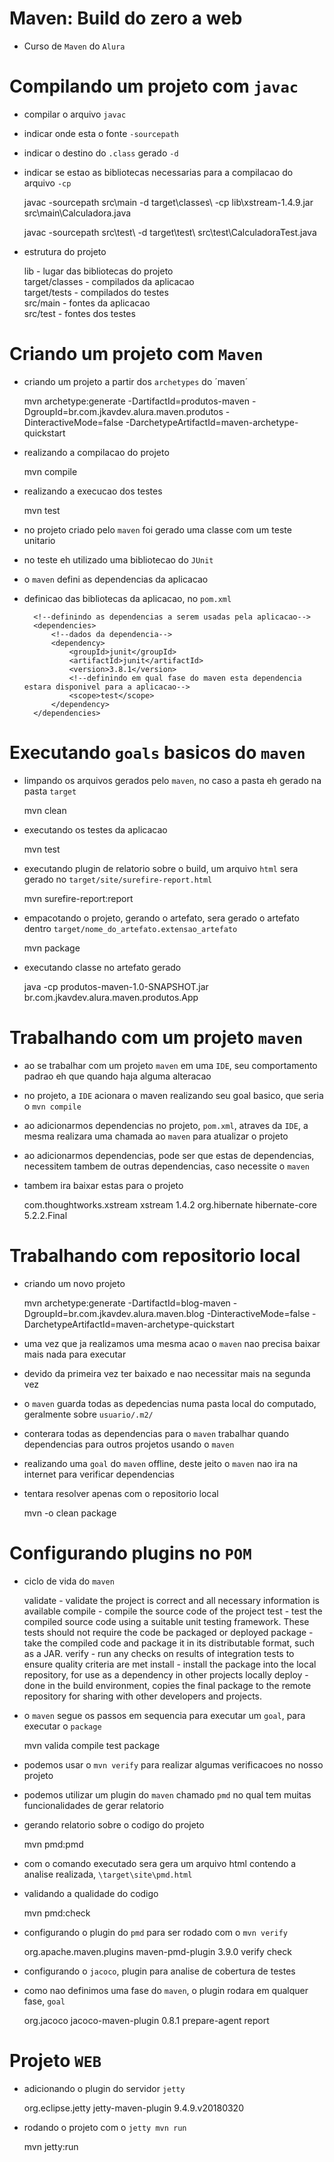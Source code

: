# Maven: Build do zero a web
* Curso de `Maven` do `Alura`


# Compilando um projeto com `javac`

* compilar o arquivo `javac`
* indicar onde esta o fonte `-sourcepath`
* indicar o destino do `.class` gerado `-d`
* indicar se estao as bibliotecas necessarias para a compilacao do arquivo `-cp`

    javac -sourcepath src\main -d target\classes\ -cp lib\xstream-1.4.9.jar src\main\Calculadora.java
    
    javac -sourcepath src\test\ -d target\test\ src\test\CalculadoraTest.java
    
* estrutura do projeto

    lib             - lugar das bibliotecas do projeto<br />
    target/classes  - compilados da aplicacao<br />
    target/tests    - compilados do testes<br />
    src/main        - fontes da aplicacao<br />
    src/test        - fontes dos testes<br />
    
# Criando um projeto com `Maven`    
    
* criando um projeto a partir dos `archetypes` do ´maven´ 

    mvn archetype:generate -DartifactId=produtos-maven -DgroupId=br.com.jkavdev.alura.maven.produtos -DinteractiveMode=false -DarchetypeArtifactId=maven-archetype-quickstart
    
* realizando a compilacao do projeto
    
    mvn compile
    
* realizando a execucao dos testes
    
    mvn test        
    
* no projeto criado pelo `maven` foi gerado uma classe com um teste unitario
* no teste eh utilizado uma bibliotecao do `JUnit`
* o `maven` defini as dependencias da aplicacao
* definicao das bibliotecas da aplicacao, no `pom.xml`

        <!--definindo as dependencias a serem usadas pela aplicacao-->
        <dependencies>
            <!--dados da dependencia-->
            <dependency>
                <groupId>junit</groupId>
                <artifactId>junit</artifactId>
                <version>3.8.1</version>
                <!--definindo em qual fase do maven esta dependencia estara disponivel para a aplicacao-->
                <scope>test</scope>
            </dependency>
        </dependencies>   
        
# Executando `goals` basicos do `maven`

* limpando os arquivos gerados pelo `maven`, no caso a pasta eh gerado na pasta `target`

    mvn clean
    
* executando os testes da aplicacao

    mvn test
    
* executando plugin de relatorio sobre o build, um arquivo `html` sera gerado no `target/site/surefire-report.html`

    mvn surefire-report:report
    
* empacotando o projeto, gerando o artefato, sera gerado o artefato dentro `target/nome_do_artefato.extensao_artefato`

    mvn package
    
* executando classe no artefato gerado

    java -cp produtos-maven-1.0-SNAPSHOT.jar br.com.jkavdev.alura.maven.produtos.App 
    
# Trabalhando com um projeto `maven`

* ao se trabalhar com um projeto `maven` em uma `IDE`, seu comportamento padrao eh que quando haja alguma alteracao
* no projeto, a `IDE` acionara o maven realizando seu goal basico, que seria o `mvn compile`

* ao adicionarmos dependencias no projeto, `pom.xml`, atraves da `IDE`, a mesma realizara uma chamada ao `maven` para atualizar o projeto
* ao adicionarmos dependencias, pode ser que estas de dependencias, necessitem tambem de outras dependencias, caso necessite o `maven`
* tambem ira baixar estas para o projeto


    <dependency>
        <groupId>com.thoughtworks.xstream</groupId>
        <artifactId>xstream</artifactId>
        <version>1.4.2</version>
    </dependency>
    
    <dependency>
        <groupId>org.hibernate</groupId>
        <artifactId>hibernate-core</artifactId>
        <version>5.2.2.Final</version>
    </dependency>    
    
# Trabalhando com repositorio local

* criando um novo projeto

	mvn archetype:generate -DartifactId=blog-maven -DgroupId=br.com.jkavdev.alura.maven.blog -DinteractiveMode=false -DarchetypeArtifactId=maven-archetype-quickstart
	
* uma vez que ja realizamos uma mesma acao o `maven` nao precisa baixar mais nada para executar
* devido da primeira vez ter baixado e nao necessitar mais na segunda vez

* o `maven` guarda todas as depedencias numa pasta local do computado, geralmente sobre `usuario/.m2/`
* conterara todas as dependencias para o `maven` trabalhar quando dependencias para outros projetos usando o `maven`

* realizando uma `goal` do `maven` offline, deste jeito o `maven` nao ira na internet para verificar dependencias
* tentara resolver apenas com o repositorio local

	mvn -o clean package	
    
# Configurando plugins no `POM`

* ciclo de vida do `maven`

	
    validate 	- validate the project is correct and all necessary information is available
    compile 		- compile the source code of the project
    test 			- test the compiled source code using a suitable unit testing framework. These tests should not require the code be packaged or deployed
    package 		- take the compiled code and package it in its distributable format, such as a JAR.
    verify 		- run any checks on results of integration tests to ensure quality criteria are met
    install 		- install the package into the local repository, for use as a dependency in other projects locally
    deploy 		- done in the build environment, copies the final package to the remote repository for sharing with other developers and projects.
    
* o `maven` segue os passos em sequencia para executar um `goal`, para executar o `package`

	mvn valida compile test package
	
* podemos usar o `mvn verify` para realizar algumas verificacoes no nosso projeto

* podemos utilizar um plugin do `maven` chamado `pmd` no qual tem muitas funcionalidades de gerar relatorio
* gerando relatorio sobre o codigo do projeto

	mvn pmd:pmd
	
* com o comando executado sera gera um arquivo html contendo a analise realizada, `\target\site\pmd.html`
* validando a qualidade do codigo

	mvn pmd:check
	
* configurando o plugin do `pmd` para ser rodado com o `mvn verify`			

	<!-- configurando a build do projeto -->
	<build>
		<plugins>
			<!-- adicionando um plugin, no caso plugin do PMD -->
			<plugin>
				<groupId>org.apache.maven.plugins</groupId>
				<artifactId>maven-pmd-plugin</artifactId>
				<version>3.9.0</version>
				<!-- definindo uma execucao -->
				<executions>
					<execution>
						<!-- indicando que sera executado na fase verify do maven -->
						<phase>verify</phase>
						<goals>
							<!-- e qual goal a ser utilizado do plugin -->
							<goal>check</goal>
						</goals>
					</execution>
				</executions>
			</plugin>
		</plugins>
	</build>
	
* configurando o `jacoco`, plugin para analise de cobertura de testes
* como nao definimos uma fase do `maven`, o plugin rodara em qualquer fase, `goal`

	<!-- configurando plugin de cobertura de testes do jacoco -->
	<!-- como nao definimos uma fase a ser executado, ele sera executado em todas as fases -->
	<plugin>
		<groupId>org.jacoco</groupId>
		<artifactId>jacoco-maven-plugin</artifactId>
		<version>0.8.1</version>
		<executions>
			<execution>
				<goals>
					<!-- indicando os goals a serem utilizado do plugin -->
					<goal>prepare-agent</goal>
					<goal>report</goal>
				</goals>
			</execution>
		</executions>
	</plugin>
	 	
# Projeto `WEB`

* adicionando o plugin do servidor `jetty`


    <plugins>
        <plugin>
            <groupId>org.eclipse.jetty</groupId>
            <artifactId>jetty-maven-plugin</artifactId>
            <version>9.4.9.v20180320</version>
        </plugin>
    </plugins>	 	
    
* rodando o projeto com o `jetty mvn run`


    mvn jetty:run    
